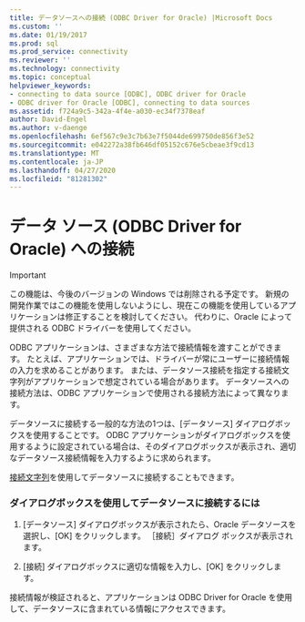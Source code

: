 ```yaml
---
title: データソースへの接続 (ODBC Driver for Oracle) |Microsoft Docs
ms.custom: ''
ms.date: 01/19/2017
ms.prod: sql
ms.prod_service: connectivity
ms.reviewer: ''
ms.technology: connectivity
ms.topic: conceptual
helpviewer_keywords:
- connecting to data source [ODBC], ODBC driver for Oracle
- ODBC driver for Oracle [ODBC], connecting to data sources
ms.assetid: f724a9c5-342a-4f4e-a030-ec34f7378eaf
author: David-Engel
ms.author: v-daenge
ms.openlocfilehash: 6ef567c9e3c7b63e7f5044de699750de856f3e52
ms.sourcegitcommit: e042272a38fb646df05152c676e5cbeae3f9cd13
ms.translationtype: MT
ms.contentlocale: ja-JP
ms.lasthandoff: 04/27/2020
ms.locfileid: "81281302"
---
```

# <a name="connecting-to-a-data-source-odbc-driver-for-oracle"></a>データ ソース (ODBC Driver for Oracle) への接続
> [!IMPORTANT]  
>  この機能は、今後のバージョンの Windows では削除される予定です。 新規の開発作業ではこの機能を使用しないようにし、現在この機能を使用しているアプリケーションは修正することを検討してください。 代わりに、Oracle によって提供される ODBC ドライバーを使用してください。  
  
 ODBC アプリケーションは、さまざまな方法で接続情報を渡すことができます。 たとえば、アプリケーションでは、ドライバーが常にユーザーに接続情報の入力を求めることがあります。 または、データソース接続を指定する接続文字列がアプリケーションで想定されている場合があります。 データソースへの接続方法は、ODBC アプリケーションで使用される接続方法によって異なります。  
  
 データソースに接続する一般的な方法の1つは、[データソース] ダイアログボックスを使用することです。 ODBC アプリケーションがダイアログボックスを使用するように設定されている場合は、そのダイアログボックスが表示され、適切なデータソース接続情報を入力するように求められます。  
  
 [接続文字列](../../odbc/microsoft/connection-string-format-and-attributes.md)を使用してデータソースに接続することもできます。  
  
### <a name="to-connect-to-a-data-source-using-a-dialog-box"></a>ダイアログボックスを使用してデータソースに接続するには  
  
1.  [データソース] ダイアログボックスが表示されたら、Oracle データソースを選択し、[OK] をクリックします。 ［接続］ダイアログ ボックスが表示されます。  
  
2.  [接続] ダイアログボックスに適切な情報を入力し、[OK] をクリックします。  
  
 接続情報が検証されると、アプリケーションは ODBC Driver for Oracle を使用して、データソースに含まれている情報にアクセスできます。
